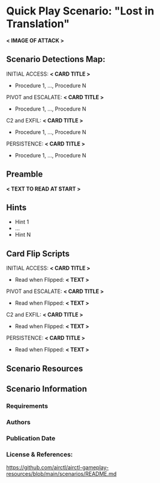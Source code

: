 # Quick Play Scenario: "Lost in Translation"



**< IMAGE OF ATTACK >**
## Scenario Detections Map:
INITIAL ACCESS: **< CARD TITLE >**
- Procedure 1, ..., Procedure N

PIVOT and ESCALATE: **< CARD TITLE >**
- Procedure 1, ..., Procedure N

C2 and EXFIL: **< CARD TITLE >**
- Procedure 1, ..., Procedure N

PERSISTENCE: **< CARD TITLE >**
- Procedure 1, ..., Procedure N

## Preamble
**< TEXT TO READ AT START >**

## Hints
- Hint 1
- ...
- Hint N

## Card Flip Scripts
INITIAL ACCESS: **< CARD TITLE >**
- Read when Flipped: **< TEXT >**

PIVOT and ESCALATE: **< CARD TITLE >**
- Read when Flipped: **< TEXT >**

C2 and EXFIL: **< CARD TITLE >**
- Read when Flipped: **< TEXT >**

PERSISTENCE: **< CARD TITLE >**
- Read when Flipped: **< TEXT >**

## Scenario Resources

## Scenario Information

### Requirements

### Authors

### Publication Date

### License & References:
https://github.com/airctl/airctl-gameplay-resources/blob/main/scenarios/README.md

